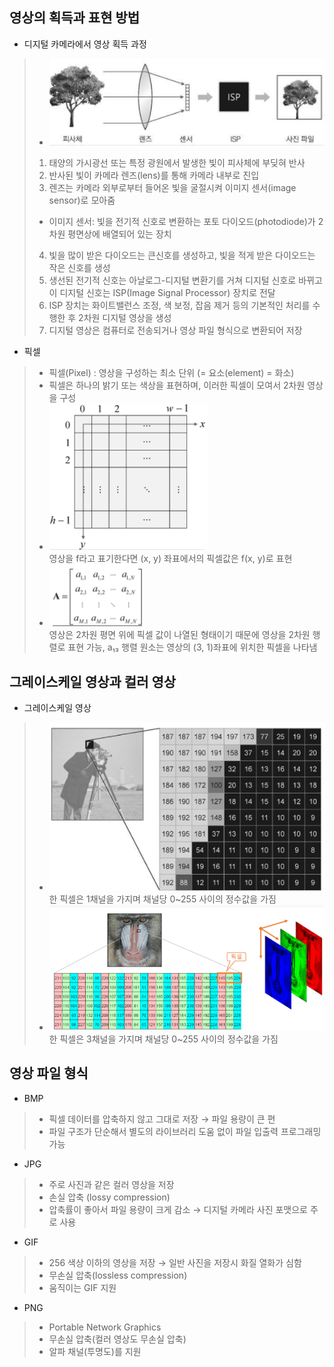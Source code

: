 ## 영상의 획득과 표현 방법
* 디지털 카메라에서 영상 획득 과정
> * <img src="./img/OCV001.PNG" /> 
> 1. 태양의 가시광선 또는 특정 광원에서 발생한 빛이 피사체에 부딪혀 반사
> 2. 반사된 빛이 카메라 렌즈(lens)를 통해 카메라 내부로 진입
> 3. 렌즈는 카메라 외부로부터 들어온 빛을 굴절시켜 이미지 센서(image sensor)로 모아줌
> * 이미지 센서: 빛을 전기적 신호로 변환하는 포토 다이오드(photodiode)가 2차원 평면상에 배열되어 있는 장치
> 4. 빛을 많이 받은 다이오드는 큰신호를 생성하고, 빛을 적게 받은 다이오드는 작은 신호를 생성
> 5. 생선된 전기적 신호는 아날로그-디지털 변환기를 거쳐 디지털 신호로 바뀌고 이 디지털 신호는 ISP(Image Signal Processor) 장치로 전달
> 6. ISP 장치는 화이트밸런스 조정, 색 보정, 잡음 제거 등의 기본적인 처리를 수행한 후 2차원 디지털 영상을 생성
> 7. 디지털 영상은 컴퓨터로 전송되거나 영상 파일 형식으로 변환되어 저장
* 픽셀
> * 픽셀(Pixel) : 영상을 구성하는 최소 단위 (= 요소(element) = 화소) 
> * 픽셀은 하나의 밝기 또는 색상을 표현하며, 이러한 픽셀이 모여서 2차원 영상을 구성 
> * <img src="./img/OCV002.PNG" /> <br/> 영상을 f라고 표기한다면 (x, y) 좌표에서의 픽셀값은 f(x, y)로 표현
> * <img src="./img/OCV003.PNG" /> <br/> 영상은 2차원 평면 위에 픽셀 값이 나열된 형태이기 때문에 영상을 2차원 행렬로 표현 가능, a₁₃ 행렬 원소는 영상의 (3, 1)좌표에 위치한 픽셀을 나타냄

## 그레이스케일 영상과 컬러 영상
* 그레이스케일 영상 
> * <img src="./img/OCV004.PNG" /> <br/> 한 픽셀은 1채널을 가지며 채널당 0~255 사이의 정수값을 가짐
> * <img src="./img/OCV005.PNG" /> <br/> 한 픽셀은 3채널을 가지며 채널당 0~255 사이의 정수값을 가짐

## 영상 파일 형식
* BMP
> * 픽셀 데이터를 압축하지 않고 그대로 저장 → 파일 용량이 큰 편
> * 파일 구조가 단순해서 별도의 라이브러리 도움 없이 파일 입출력 프로그래밍 가능
* JPG
> * 주로 사진과 같은 컬러 영상을 저장
> * 손실 압축 (lossy compression)
> * 압축률이 좋아서 파일 용량이 크게 감소 → 디지털 카메라 사진 포맷으로 주로 사용
* GIF
> * 256 색상 이하의 영상을 저장 → 일반 사진을 저장시 화질 열화가 심함
> * 무손실 압축(lossless compression)
> * 움직이는 GIF 지원
* PNG
> * Portable Network Graphics
> * 무손실 압축(컬러 영상도 무손실 압축)
> * 알파 채널(투명도)를 지원
